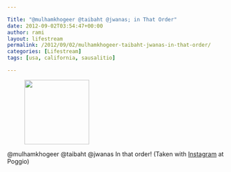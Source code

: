 ```yaml
---

Title: "@mulhamkhogeer @taibaht @jwanas; in That Order"
date: 2012-09-02T03:54:47+00:00
author: rami
layout: lifestream 
permalink: /2012/09/02/mulhamkhogeer-taibaht-jwanas-in-that-order/
categories: [Lifestream]
tags: [usa, california, sausalitio]

---
```


<div id='gallery-55' class='gallery galleryid-1871 gallery-columns-3 gallery-size-thumbnail'>
  <figure class='gallery-item'> 
  
  <div class='gallery-icon landscape'>
    <a href='http://139.59.20.41/2012/09/02/mulhamkhogeer-taibaht-jwanas-in-that-order/attachment/1872/'><img width="150" height="150" src="http://139.59.20.41/wp-content/uploads/2012/09/tumblr_m9pevbgSyy1qb4qlko1_1280-150x150.jpg" class="attachment-thumbnail size-thumbnail" alt="" srcset="http://139.59.20.41/wp-content/uploads/2012/09/tumblr_m9pevbgSyy1qb4qlko1_1280-150x150.jpg 150w, http://139.59.20.41/wp-content/uploads/2012/09/tumblr_m9pevbgSyy1qb4qlko1_1280-300x300.jpg 300w, http://139.59.20.41/wp-content/uploads/2012/09/tumblr_m9pevbgSyy1qb4qlko1_1280-100x100.jpg 100w, http://139.59.20.41/wp-content/uploads/2012/09/tumblr_m9pevbgSyy1qb4qlko1_1280.jpg 612w" sizes="100vw" /></a>
  </div></figure>
</div>

@mulhamkhogeer @taibaht @jwanas In that order! (Taken with [Instagram](http://instagram.com) at Poggio)
